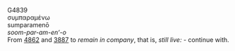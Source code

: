 <body>
  <p>G4839<br>  συμπαραμένω  <br> sumparamenō  <br><i>soom-par-am-en‘-o </i><br>From <a href="g4862.htm">4862</a> and <a href="g3887.htm">3887</a>  to <i>remain</i> <i>in</i> <i>company</i>, that is, <i>still</i> <i>live:</i> - continue with.<br></p>
 </body>